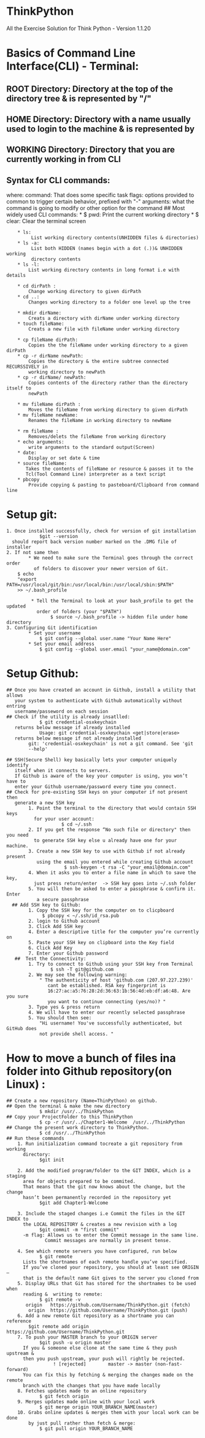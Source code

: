 # ThinkPython
All the Exercise Solution for Think Python - Version 1.1.20

# Basics of Command Line Interface(CLI) - Terminal:
## ROOT Directory: Directory at the top of the directory tree & is represented by "/"
## HOME Directory: Directory with a name usually used to login to the machine & is represented by 
## WORKING Directory: Directory that you are currently working in from CLI
## Syntax for CLI commands:
<command flags arguments>
where:
command: That does some specific task
flags: options provided to common to trigger certain behavior, prefixed with "-" 
arguments:  what the command is going to modify or other option for the command      
## Most widely used CLI commands:
        * $ pwd: 
            Print the current working directory
        * $ clear: 
            Clear the terminal screen
            
        * ls:
             List working directory contents(UNHIDDEN files & directories)
        * ls -a:
             List both HIDDEN (names begin with a dot (.))& UNHIDDEN working 
             directory contents
        * ls -l: 
            List working directory contents in long format i.e with details
            
        * cd dirPath : 
            Change working directory to given dirPath
        * cd ..: 
            Changes working directory to a folder one level up the tree
            
        * mkdir dirName: 
            Creats a directory with dirName under working directory  
        * touch fileName: 
            Creats a new file with fileName under working directory
            
        * cp fileName dirPath: 
            Copies the the fileName under working directory to a given dirPath
        * cp -r dirName newPath: 
            Copies the directory & the entire subtree connected RECURSSIVELY in 
            working directory to newPath
        * cp -r dirName/ newPath: 
            Copies contents of the directory rather than the directory itself to 
            newPath
            
        * mv fileName dirPath : 
            Moves the fileName from working directory to given dirPath
        * mv fileName newName: 
            Renames the fileName in working directory to newName
            
        * rm fileName :
            Removes/delets the fileName from working directory  
        * echo arguments:
            write arguments to the standard output(Screen)
        * date:
            Display or set date & time
        * source fileName:
           Takes the contents of fileName or resource & passes it to the 
           Tcl(Tool Command Line) interpreter as a text script  
        * pbcopy
            Provide copying & pasting to pasteboard/Clipboard from command line     
            
# Setup git:
    1. Once installed successfully, check for version of git installation
                $git --version 
      should report back version number marked on the .DMG file of installer
    2. If not same then 
            * We need to make sure the Terminal goes through the correct order 
              of folders to discover your newer version of Git.
        $ echo 
        "export PATH=/usr/local/git/bin:/usr/local/bin:/usr/local/sbin:$PATH" 
        >> ~/.bash_profile

             * Tell the Terminal to look at your bash_profile to get the updated 
               order of folders (your "$PATH")
                    $ source ~/.bash_profile -> hidden file under home directory
    3. Configuring Git identification
            * Set your username
                $ git config --global user.name "Your Name Here"
            * Set your email address
                $ git config --global user.email "your_name@domain.com"
# Setup Github:   
    ## Once you have created an account in Github, install a utility that allows 
       your system to authenticate with Github automatically without entring 
       username/passeword on each session      
    ## Check if the utility is already insatlled:
                $ git credential-osxkeychain
       returns below message if already installed
                Usage: git credential-osxkeychain <get|store|erase>
       returns below message if not already installed
            git: 'credential-osxkeychain' is not a git command. See 'git 
            --help' 
    
    ## SSH(Secure Shell) key basically lets your computer uniquely identify 
       itself when it connects to servers. 
       If Github is aware of the key your computer is using, you won’t have to 
       enter your Github username/password every time you connect.   
    ## Check for pre-existing SSH keys on your computer if not present then 
       generate a new SSH key
            1. Point the terminal to the directory that would contain SSH keys 
              for your user account:
                        $ cd ~/.ssh  
            2. If you get the response “No such file or directory" then you need 
              to generate SSH key else u already have one for your machine.
            3. Create a new SSH key to use with Github if not already present 
               using the email you entered while creating Github account
                         $ ssh-keygen -t rsa -C "your_email@domain.com"                                           
            4. When it asks you to enter a file name in which to save the key, 
              just press return/enter  -> SSH key goes into ~/.ssh folder
            5. You will then be asked to enter a passphrase & confirm it. Enter 
               a secure passphrase
      ## Add SSH key to Github:
            1. Copy the SSH key for the computer on to clicpboard
                 $ pbcopy < ~/.ssh/id_rsa.pub
            2. login to Github account
            3. Click Add SSH key
            4. Enter a descriptive title for the computer you’re currently on
            5. Paste your SSH key on clipboard into the Key field
            6. Click Add Key
            7. Enter your Github password
       ##  Test the Connectivity:
            1. Try to connect to Github using your SSH key from Terminal
                    $ ssh -T git@github.com 
            2. We may see the following warning:
                " The authenticity of host 'github.com (207.97.227.239)'
                   cant be established. RSA key fingerprint is             
                   16:27:ac:a5:76:28:2d:36:63:1b:56:4d:eb:df:a6:48. Are you sure 
                   you want to continue connecting (yes/no)? "
            3. Type yes & press return
            4. We will have to enter our recently selected passphrase 
            5. You should then see:
                "Hi username! You've successfully authenticated, but GitHub does 
                not provide shell access. "   
# How to move a bunch of files ina folder into Github repository(on Linux) :

    ## Create a new repository (Name=ThinPython) on github.
    ## Open the terminal & make the new directory
                $ mkdir /usr/../ThinkPython
    ## Copy your ProjectFolder to this ThinkPython
                $ cp -r /usr/../Chapter1-Welcome  /usr/../ThinkPython
    ## Change the present work directory to ThinkPython.
                $ cd /usr/../ThinkPython
    ## Run these commands
        1. Run initialization command tocreate a git repository from working 
          directory:
                $git init
                
        2. Add the modified program/folder to the GIT INDEX, which is a staging 
          area for objects prepared to be commited.
          That means that the git now knows about the change, but the change 
          hasn’t been permanently recorded in the repository yet
                $git add Chapter1-Welcome
                
        3. Include the staged changes i.e Commit the files in the GIT INDEX to 
          the LOCAL REPOSITORY & creates a new revision with a log
                $git commit -m "first commit"
          -m flag: Allows us to enter the Commit message in the same line. 
                  Commit messages are normally in present tense. 
                      
        4. See which remote servers you have configured, run below
                $ git remote
          Lists the shortnames of each remote handle you’ve specified. 
          If you’ve cloned your repository, you should at least see ORIGIN – 
          that is the default name Git gives to the server you cloned from  
        5. Display URLs that Git has stored for the shortnames to be used when 
          reading &  writing to remote:  
                $ git remote -v
           origin	https://github.com/Username/ThinkPython.git (fetch)
            origin	https://github.com/Username/ThinkPython.git (push) 
        6. Add a new remote Git repository as a shortname you can reference           
            $git remote add origin https://github.com/Username/ThinkPython.git
        7. To push your MASTER branch to your ORIGIN server
                $git push -u origin master
          If you & someone else clone at the same time & they push upstream & 
          then you push upstream, your push will rightly be rejected. 
                     ! [rejected]        master -> master (non-fast-forward)
          You can fix this by fetching & merging the changes made on the remote 
          branch with the changes that you have made locally
        8. Fetches updates made to an online repository
                $ git fetch origin 
        9. Merges updates made online with your local work
                $ git merge origin YOUR_BRANCH_NAME(master) 
        10. Grabs online updates & merges them with your local work can be done 
            by just pull rather than fetch & merge:
                $ git pull origin YOUR_BRANCH_NAME
                       
                                  
            
          
            
